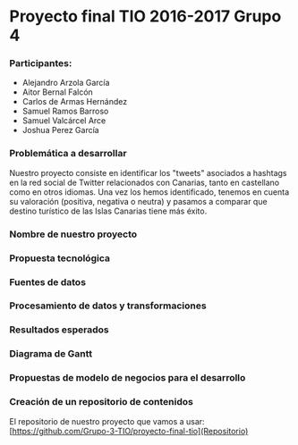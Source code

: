 # Proyecto final TIO 2016-2017 Grupo 4

### Participantes:

* Alejandro Arzola García
* Aitor Bernal Falcón
* Carlos de Armas Hernández
* Samuel Ramos Barroso
* Samuel Valcárcel Arce
* Joshua Perez García

### Problemática a desarrollar

Nuestro proyecto consiste en identificar los "tweets" asociados a hashtags en la red social de Twitter relacionados con Canarias, tanto en castellano como en otros idiomas. Una vez los hemos identificado, tenemos en cuenta su valoración (positiva, negativa o neutra) y pasamos a comparar que destino turístico de las Islas Canarias tiene más éxito.

### Nombre de nuestro proyecto

### Propuesta tecnológica

### Fuentes de datos

### Procesamiento de datos y transformaciones

### Resultados esperados

### Diagrama de Gantt

### Propuestas de modelo de negocios para el desarrollo

### Creación de un repositorio de contenidos

El repositorio de nuestro proyecto que vamos a usar: [https://github.com/Grupo-3-TIO/proyecto-final-tio](Repositorio)
